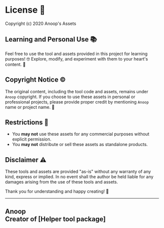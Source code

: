 # License 🌟

Copyright (c) 2020 Anoop's Assets


## Learning and Personal Use 📚

Feel free to use the tool and assets provided in this project for learning purposes! 🤓 Explore, modify, and experiment with them to your heart's content. 🚀

## Copyright Notice ©️

The original content, including the tool code and assets, remains under `Anoop` copyright. If you choose to use these assets in personal or professional projects, please provide proper credit by mentioning `Anoop` name or project name. 🙌

## Restrictions 🚫

- You **may not** use these assets for any commercial purposes without explicit permission.
- You **may not** distribute or sell these assets as standalone products.


## Disclaimer ⚠️
These tools and assets are provided "as-is" without any warranty of any kind, express or implied. In no event shall the author be held liable for any damages arising from the use of these tools and assets.

Thank you for understanding and happy creating! 🎉

---
Anoop<br>
Creator of [Helper tool package]
---